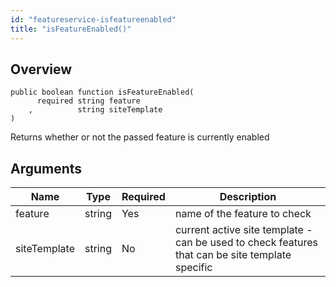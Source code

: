 ```yaml
---
id: "featureservice-isfeatureenabled"
title: "isFeatureEnabled()"
---
```



## Overview




```luceescript
public boolean function isFeatureEnabled(
      required string feature     
    ,          string siteTemplate
)
```

Returns whether or not the passed feature is currently enabled

## Arguments


<div class="table-responsive"><table class="table"><thead><tr><th>Name</th><th>Type</th><th>Required</th><th>Description</th></tr></thead><tbody><tr><td>feature</td><td>string</td><td>Yes</td><td>name of the feature to check</td></tr><tr><td>siteTemplate</td><td>string</td><td>No</td><td>current active site template - can be used to check features that can be site template specific</td></tr></tbody></table></div>